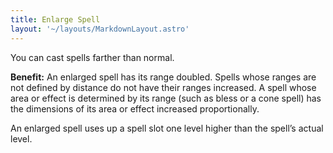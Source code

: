 ```yaml
---
title: Enlarge Spell
layout: '~/layouts/MarkdownLayout.astro'
---
```

You can cast spells farther than normal.

**Benefit:** An enlarged spell has its range doubled. Spells whose ranges are
not defined by distance do not have their ranges increased. A spell whose area
or effect is determined by its range (such as bless or a cone spell) has the
dimensions of its area or effect increased proportionally.

An enlarged spell uses up a spell slot one level higher than the spell’s
actual level.


